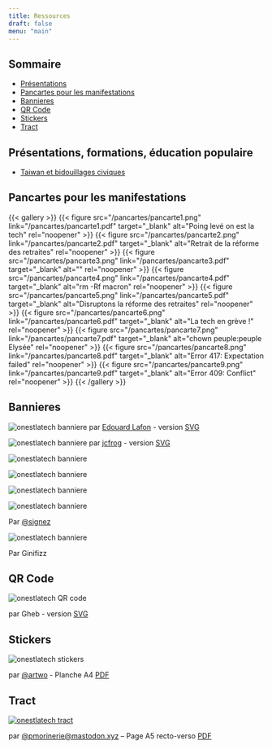 ```yaml
---
title: Ressources
draft: false
menu: "main"
---
```


## Sommaire

* [Présentations](#présentations-formations-éducation-populaire)
* [Pancartes pour les manifestations](#pancartes-pour-les-manifestations)
* [Bannieres](#bannieres)
* [QR Code](#qr-code)
* [Stickers](#stickers)
* [Tract](#tract)

## Présentations, formations, éducation populaire

* [Taiwan et bidouillages civiques](https://canard.tube/videos/watch/81fa0b3e-8690-4750-95c5-2f1959a71faa)

## Pancartes pour les manifestations

{{< gallery >}}
{{< figure src="/pancartes/pancarte1.png" link="/pancartes/pancarte1.pdf" target="_blank" alt="Poing levé on est la tech" rel="noopener" >}}
{{< figure src="/pancartes/pancarte2.png" link="/pancartes/pancarte2.pdf" target="_blank" alt="Retrait de la réforme des retraites" rel="noopener" >}}
{{< figure src="/pancartes/pancarte3.png" link="/pancartes/pancarte3.pdf" target="_blank" alt="</macron>" rel="noopener" >}}
{{< figure src="/pancartes/pancarte4.png" link="/pancartes/pancarte4.pdf" target="_blank" alt="rm -Rf macron" rel="noopener" >}}
{{< figure src="/pancartes/pancarte5.png" link="/pancartes/pancarte5.pdf" target="_blank" alt="Disruptons la réforme des retraites" rel="noopener" >}}
{{< figure src="/pancartes/pancarte6.png" link="/pancartes/pancarte6.pdf" target="_blank" alt="La tech en grève !" rel="noopener" >}}
{{< figure src="/pancartes/pancarte7.png" link="/pancartes/pancarte7.pdf" target="_blank" alt="chown peuple:peuple Elysée" rel="noopener" >}}
{{< figure src="/pancartes/pancarte8.png" link="/pancartes/pancarte8.pdf" target="_blank" alt="Error 417: Expectation failed" rel="noopener" >}}
{{< figure src="/pancartes/pancarte9.png" link="/pancartes/pancarte9.pdf" target="_blank" alt="Error 409: Conflict" rel="noopener" >}}
{{< /gallery >}}

## Bannieres

![onestlatech banniere](/bannieres/onestla_2.png)
par [Edouard Lafon](https://pouet.chapril.org/users/elafon/statuses/103329844781461295) - version [SVG](/bannieres/onestla_2_banniere_mastodon.svg)

![onestlatech banniere](/bannieres/onestla.tech.fistflower.svg.png)
par [jcfrog](https://mamot.fr/@jcfrog/103346733264583998) - version [SVG](/bannieres/onestla.tech.fistflower.svg)

![onestlatech banniere](/bannieres/signez_chownPeuple.png)

![onestlatech banniere](/bannieres/signez_retraitReforme.png)

![onestlatech banniere](/bannieres/signez_rmMacron.png)

![onestlatech banniere](/bannieres/signez_slashMacron.png)

Par [@signez](https://twitter.com/Signez)

![onestlatech banniere](/bannieres/ginifizz.png)

Par Ginifizz

## QR Code

![onestlatech QR code](/QR_code/qrcode-onestlatech_nom.png)

par Gheb - version [SVG](/QR_code/qrcoode-onestlatech.svg) <!-- XXX ajouter credit/lien -->

## Stickers

![onestlatech stickers](/stickers/stickers.png)

par [@artwo](https://twitter.com/artwo) - Planche A4 [PDF](/stickers/stickers.pdf)

## Tract

[![onestlatech tract](/tracts/tract-a5-recto-verso.png)](/tracts/tract-a5-recto-verso.pdf)

par [@pmorinerie@mastodon.xyz](https://mastodon.xyz/@pmorinerie/) – Page A5 recto-verso [PDF](/tracts/tract-a5-recto-verso.pdf)
